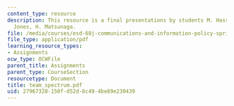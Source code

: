 ```yaml
---
content_type: resource
description: This resource is a final presentations by students M. Hassan-Ali, H.
  Jones, H. Matsunaga.
file: /media/courses/esd-68j-communications-and-information-policy-spring-2006/27967328150fd52d6c494be89e230439_team_spectrum.pdf
file_type: application/pdf
learning_resource_types:
- Assignments
ocw_type: OCWFile
parent_title: Assignments
parent_type: CourseSection
resourcetype: Document
title: team_spectrum.pdf
uid: 27967328-150f-d52d-6c49-4be89e230439
---
```

